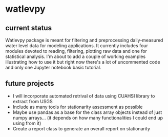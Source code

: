 <h1>watlevpy </h1>
  <h2>current status </h2>
    <p>Watlevpy package is meant for filtering and preprocessing daily-measured water level data for modeling applications. It currently includes four modules devoted to reading, filtering, plotting raw data and one for statistical analysis. I'm about to add a couple of working examples illustrating how to use it but right now there's a lot of uncommented code and only one Jupyter notebook basic tutorial.
    </p>

<h2> future  projects </h2>
  <ul>
    <li>I will incorporate automated retrival of data using CUAHSI library to extract from USGS</li>
    <li>Include as many tools for stationarity assessment as possible</li>
    <li>Maybe use pandas as a base for the class array objects instead of just numpy arrays... (it depends on how many functionalities I could end up using from it)
</li>
    <li>Create a report class to generate an overall report on stationarity
</li>
  </ul>
